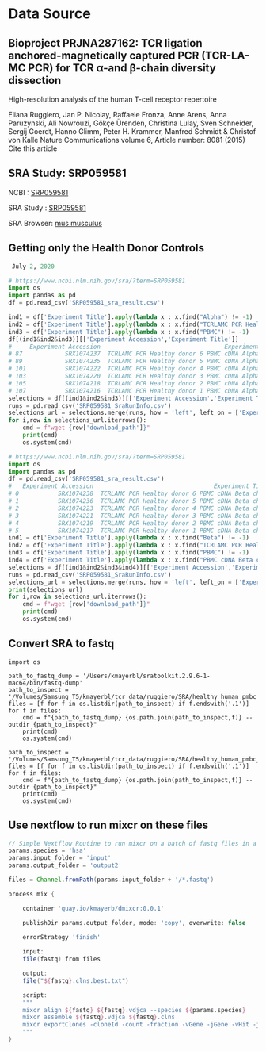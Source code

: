 # Data Source


## Bioproject PRJNA287162: TCR ligation anchored-magnetically captured PCR (TCR-LA-MC PCR) for TCR α-and β-chain diversity dissection

High-resolution analysis of the human T-cell receptor repertoire

Eliana Ruggiero, Jan P. Nicolay, Raffaele Fronza, Anne Arens, Anna Paruzynski, Ali Nowrouzi, Gökçe Ürenden, Christina Lulay, Sven Schneider, Sergij Goerdt, Hanno Glimm, Peter H. Krammer, Manfred Schmidt & Christof von Kalle 
Nature Communications volume 6, Article number: 8081 (2015) Cite this article

## SRA Study: SRP059581

NCBI : [SRP059581](https://www.ncbi.nlm.nih.gov/sra/?term=SRP059581)

SRA Study : [SRP059581](https://trace.ncbi.nlm.nih.gov/Traces/sra/?study=SRP059581)

SRA Browser: [mus musculus](https://www.ncbi.nlm.nih.gov/Traces/study/?query_key=1&WebEnv=NCID_1_11090927_130.14.18.48_5555_1593620834_465491811_0MetA0_S_HStore&f=organism_s%3An%3Amus%2520musculus%3Ac&o=acc_s%3Aa)

## Getting only the Health Donor Controls 

```python
 July 2, 2020

# https://www.ncbi.nlm.nih.gov/sra/?term=SRP059581
import os
import pandas as pd 
df = pd.read_csv('SRP059581_sra_result.csv')

ind1 = df['Experiment Title'].apply(lambda x : x.find("Alpha") != -1) 
ind2 = df['Experiment Title'].apply(lambda x : x.find("TCRLAMC PCR Healthy donor") != -1)
ind3 = df['Experiment Title'].apply(lambda x : x.find("PBMC") != -1)
df[(ind1&ind2&ind3)][['Experiment Accession','Experiment Title']]
#     Experiment Accession                                   Experiment Title Sample Accession
# 87            SRX1074237  TCRLAMC PCR Healthy donor 6 PBMC cDNA Alpha chain        SRS973088
# 89            SRX1074235  TCRLAMC PCR Healthy donor 5 PBMC cDNA Alpha chain        SRS973090
# 101           SRX1074222  TCRLAMC PCR Healthy donor 4 PBMC cDNA Alpha chain        SRS973077
# 103           SRX1074220  TCRLAMC PCR Healthy donor 3 PBMC cDNA Alpha chain        SRS973003
# 105           SRX1074218  TCRLAMC PCR Healthy donor 2 PBMC cDNA Alpha chain        SRS973004
# 107           SRX1074216  TCRLAMC PCR Healthy donor 1 PBMC cDNA Alpha chain        SRS973005
selections = df[(ind1&ind2&ind3)][['Experiment Accession','Experiment Title']]
runs = pd.read_csv('SRP059581_SraRunInfo.csv')
selections_url = selections.merge(runs, how = 'left', left_on = ['Experiment Accession'], right_on = ['Experiment'])[['Experiment Accession','Experiment Title','Run','download_path']]
for i,row in selections_url.iterrows():
	cmd = f"wget {row['download_path']}"
	print(cmd)
	os.system(cmd)

# https://www.ncbi.nlm.nih.gov/sra/?term=SRP059581
import os
import pandas as pd 
df = pd.read_csv('SRP059581_sra_result.csv')
#   Experiment Accession                                  Experiment Title         Run                                      download_path
# 0           SRX1074238  TCRLAMC PCR Healthy donor 6 PBMC cDNA Beta chain  SRR2079472  https://sra-downloadb.be-md.ncbi.nlm.nih.gov/s...
# 1           SRX1074236  TCRLAMC PCR Healthy donor 5 PBMC cDNA Beta chain  SRR2079469  https://sra-downloadb.be-md.ncbi.nlm.nih.gov/s...
# 2           SRX1074223  TCRLAMC PCR Healthy donor 4 PBMC cDNA Beta chain  SRR2079457  https://sra-downloadb.be-md.ncbi.nlm.nih.gov/s...
# 3           SRX1074221  TCRLAMC PCR Healthy donor 3 PBMC cDNA Beta chain  SRR2079455  https://sra-downloadb.be-md.ncbi.nlm.nih.gov/s...
# 4           SRX1074219  TCRLAMC PCR Healthy donor 2 PBMC cDNA Beta chain  SRR2079453  https://sra-downloadb.be-md.ncbi.nlm.nih.gov/s...
# 5           SRX1074217  TCRLAMC PCR Healthy donor 1 PBMC cDNA Beta chain  SRR2079451  https://sra-downloadb.be-md.ncbi.nlm.nih.gov/s.
ind1 = df['Experiment Title'].apply(lambda x : x.find("Beta") != -1) 
ind2 = df['Experiment Title'].apply(lambda x : x.find("TCRLAMC PCR Healthy donor") != -1)
ind3 = df['Experiment Title'].apply(lambda x : x.find("PBMC") != -1)
ind4 = df['Experiment Title'].apply(lambda x : x.find("PBMC cDNA Beta chain") != -1)
selections = df[(ind1&ind2&ind3&ind4)][['Experiment Accession','Experiment Title']]
runs = pd.read_csv('SRP059581_SraRunInfo.csv')
selections_url = selections.merge(runs, how = 'left', left_on = ['Experiment Accession'], right_on = ['Experiment'])[['Experiment Accession','Experiment Title','Run','download_path']]
print(selections_url)
for i,row in selections_url.iterrows():
	cmd = f"wget {row['download_path']}"
	print(cmd)
	os.system(cmd)
```


## Convert SRA to fastq

```
import os 

path_to_fastq_dump = '/Users/kmayerbl/sratoolkit.2.9.6-1-mac64/bin/fastq-dump'
path_to_inspect = '/Volumes/Samsung_T5/kmayerbl/tcr_data/ruggiero/SRA/healthy_human_pmbc_alpha/'
files = [f for f in os.listdir(path_to_inspect) if f.endswith('.1')]
for f in files:
	cmd = f"{path_to_fastq_dump} {os.path.join(path_to_inspect,f)} --outdir {path_to_inspect}"
	print(cmd)
	os.system(cmd)

path_to_inspect = '/Volumes/Samsung_T5/kmayerbl/tcr_data/ruggiero/SRA/healthy_human_pmbc_beta/'
files = [f for f in os.listdir(path_to_inspect) if f.endswith('.1')]
for f in files:
	cmd = f"{path_to_fastq_dump} {os.path.join(path_to_inspect,f)} --outdir {path_to_inspect}"
	print(cmd)
	os.system(cmd)
```


## Use nextflow to run mixcr on these files

```groovy 
// Simple Nextflow Routine to run mixcr on a batch of fastq files in a particular folder. 
params.species = 'hsa'
params.input_folder = 'input'
params.output_folder = 'output2'

files = Channel.fromPath(params.input_folder + '/*.fastq')

process mix {

	container 'quay.io/kmayerb/dmixcr:0.0.1'

	publishDir params.output_folder, mode: 'copy', overwrite: false

	errorStrategy 'finish'
		
	input:
	file(fastq) from files

	output:
	file("${fastq}.clns.best.txt")

	script:
	"""
	mixcr align ${fastq} ${fastq}.vdjca --species ${params.species} 
	mixcr assemble ${fastq}.vdjca ${fastq}.clns
	mixcr exportClones -cloneId -count -fraction -vGene -jGene -vHit -jHit -vHits -jHits -aaFeature CDR3 -nFeature CDR3 ${fastq}.clns ${fastq}.clns.best.txt
	"""
}
```


